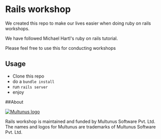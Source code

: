 # Rails workshop

We created this repo to make our lives easier when doing ruby on rails workshops.

We have followed Michael Hartl's ruby on rails tutorial.

Please feel free to use this for conducting workshops

## Usage

 - Clone this repo
 - do a `bundle install`
 - run `rails server`
 - enjoy

##About

[![Multunus logo](https://camo.githubusercontent.com/c0701d8866d0962ddc36db56dbf1ce93d712800e/68747470733a2f2f73332e616d617a6f6e6177732e636f6d2f6d756c74756e75732d696d616765732f4d756c74756e75735f4c6f676f5f566563746f725f726573697a65642e706e67)](http://www.multunus.com/?utm_source=github)

Rails workshop is maintained and funded by Multunus Software Pvt. Ltd.
The names and logos for Multunus are trademarks of Multunus Software Pvt. Ltd.

